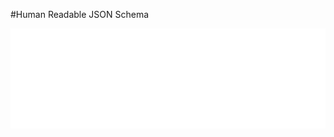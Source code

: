 #Human Readable JSON Schema

<div style="background-color: white;padding: 1%;">
  <iframe width=100% onload="this.style.height=(this.contentWindow.document.body.scrollHeight+20)+'px';" frameBorder="0" src="../html/1.0.0-DRAFT.html"></iframe>
</div>